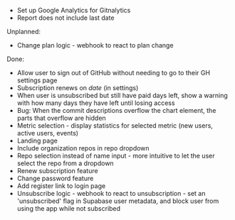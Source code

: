 * Set up Google Analytics for Gitnalytics
* Report does not include last date


Unplanned:

* Change plan logic - webhook to react to plan change

Done:

* Allow user to sign out of GitHub without needing to go to their GH settings page
* Subscription renews on _date_ (in settings)
* When user is unsubscribed but still have paid days left, show a warning with
how many days they have left until losing access
* Bug: When the commit descriptions overflow the chart <canvas/> element, the parts that overflow are hidden
* Metric selection - display statistics for selected metric (new users, active users, events)
* Landing page
* Include organization repos in repo dropdown
* Repo selection instead of name input - more intuitive to let the user select the repo from a dropdown
* Renew subscription feature
* Change password feature
* Add register link to login page
* Unsubscribe logic - webhook to react to unsubscription - set an 'unsubscribed' flag in Supabase user metadata,
 and block user from using the app while not subscribed